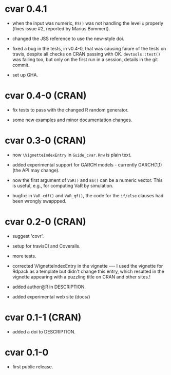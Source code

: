 # cvar 0.4.1

* when the input was numeric, `ES()` was not handling the level `x` properly
  (fixes issue #2, reported by Marius Bommert).

* changed the JSS reference to use the new-style doi.

* fixed a bug in the tests, in v0.4-0, that was causing faiure of the tests on
  travis, despite all checks on CRAN passing with OK. `devtools::test()` was
  failing too, but only on the first run in a session, details in the git
  commit.

* set up GHA.


# cvar 0.4-0 (CRAN)

* fix tests to pass with the changed R random generator.

* some new examples and minor documentation changes.


# cvar 0.3-0 (CRAN)

* now `\VignetteIndexEntry` in `Guide_cvar.Rnw` is plain text.

* added experimental support for GARCH models - currently GARCH(1,1) (the API
  may change).

* now the first argument of `VaR()` and `ES()` can be a numeric vector. This is
  useful, e.g., for computing VaR by simulation.

* bugfix:  in `VaR_cdf()` and `VaR_qf()`,  the code for the `if/else` clauses
  had been wrongly swappped. 


# cvar 0.2-0 (CRAN)

* suggest 'covr'.

* setup for travisCI and Coveralls.

* more tests.

* corrected \VignetteIndexEntry in the vignette --- I used the vignette for Rdpack as a
  template but didn't change this entry, which resulted in the vignette appearing with a
  puzzling title on CRAN and other sites.!

* added author@R in DESCRIPTION.

* added experimental web site (docs/)


# cvar 0.1-1 (CRAN)

* added a doi to DESCRIPTION.


# cvar 0.1-0

* first public release.

